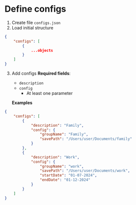 # Define configs

1. Create file `configs.json`
2. Load initial structure
```json
{
    "configs": [
        {
            ...objects
        }
    ]
}
```
3. Add configs
   **Required fields**:
   - `description`
   - `config`
     - At least one parameter
  
   **Examples**
```json
{
    "configs": [
        {
            "description": "Family",
            "config": {
                "groupName": "Family",
                "savePath": "/Users/user/Documents/family"
            }
        },
        {
            "description": "Work",
            "config": {
                "groupName": "work",
                "savePath": "/Users/user/Documents/work",
                "startDate": "01-07-2024",
                "endDate": "01-12-2024"
            }
        }
    ]
}
```